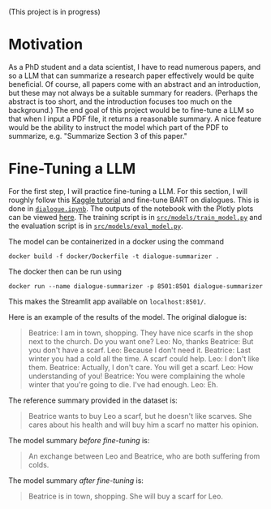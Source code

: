 (This project is in progress)

# Motivation

As a PhD student and a data scientist, I have to read numerous papers, and so a LLM that can summarize a research paper effectively would be quite beneficial. Of course, all papers come with an abstract and an introduction, but these may not always be a suitable summary for readers. (Perhaps the abstract is too short, and the introduction focuses too much on the background.) The end goal of this project would be to fine-tune a LLM so that when I input a PDF file, it returns a reasonable summary. A nice feature would be the ability to instruct the model which part of the PDF to summarize, e.g. "Summarize Section 3 of this paper."

# Fine-Tuning a LLM

For the first step, I will practice fine-tuning a LLM. For this section, I will roughly follow this [Kaggle tutorial](https://www.kaggle.com/code/lusfernandotorres/text-summarization-with-large-language-models) and fine-tune BART on dialogues. This is done in [`dialogue.ipynb`](dialogue.ipynb). The outputs of the notebook with the Plotly plots can be viewed [here](https://dhk628.github.io/text-summarization/). The training script is in [`src/models/train_model.py`](src/models/train_model.py) and the evaluation script is in [`src/models/eval_model.py`](src/models/eval_model.py).

The model can be containerized in a docker using the command
```
docker build -f docker/Dockerfile -t dialogue-summarizer .
```
The docker then can be run using
```
docker run --name dialogue-summarizer -p 8501:8501 dialogue-summarizer
```
This makes the Streamlit app available on `localhost:8501/`.

Here is an example of the results of the model. The original dialogue is:
>Beatrice: I am in town, shopping. They have nice scarfs in the shop next to the church. Do you want one?
Leo: No, thanks
Beatrice: But you don't have a scarf.
Leo: Because I don't need it.
Beatrice: Last winter you had a cold all the time. A scarf could help.
Leo: I don't like them.
Beatrice: Actually, I don't care. You will get a scarf.
Leo: How understanding of you!
Beatrice: You were complaining the whole winter that you're going to die. I've had enough.
Leo: Eh.

The reference summary provided in the dataset is:
>Beatrice wants to buy Leo a scarf, but he doesn't like scarves. She cares about his health and will buy him a scarf no matter his opinion.

The model summary *before fine-tuning* is:
>An exchange between Leo and Beatrice, who are both suffering from colds.

The model summary *after fine-tuning* is:
>Beatrice is in town, shopping. She will buy a scarf for Leo.